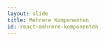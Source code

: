 ```yaml
---
layout: slide
title: Mehrere Komponenten
id: react-mehrere-komponenten
---
```

<section markdown="1">
</section>
<section markdown="1">
</section>
